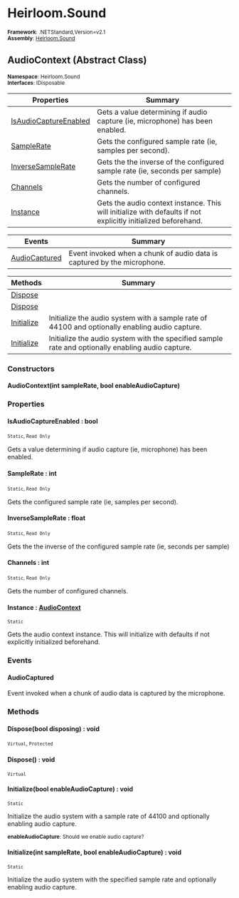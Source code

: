 # Heirloom.Sound

<small>**Framework**: .NETStandard,Version=v2.1</small>  
<small>**Assembly**: [Heirloom.Sound](../heirloom.sound/heirloom.sound.md)</small>  

## AudioContext (Abstract Class)
<small>**Namespace**: Heirloom.Sound</sub></small>  
<small>**Interfaces**: IDisposable</small>  

| Properties | Summary |
|------------|---------|
| [IsAudioCaptureEnabled](#ISA38A6274D) | Gets a value determining if audio capture (ie, microphone) has been enabled. |
| [SampleRate](#SAMECB101A) | Gets the configured sample rate (ie, samples per second). |
| [InverseSampleRate](#INVFD218F4A) | Gets the the inverse of the configured sample rate (ie, seconds per sample) |
| [Channels](#CHA97465DEE) | Gets the number of configured channels. |
| [Instance](#INS4FAA4721) | Gets the audio context instance. This will initialize with defaults if not explicitly initialized beforehand. |

| Events | Summary |
|--------|---------|
| [AudioCaptured](#AUDD74F000E) | Event invoked when a chunk of audio data is captured by the microphone. |

| Methods | Summary |
|---------|---------|
| [Dispose](#DISD833FA7A) |  |
| [Dispose](#DIS4E62D250) |  |
| [Initialize](#INI50E87BC2) | Initialize the audio system with a sample rate of 44100 and optionally enabling audio capture. |
| [Initialize](#INI6EC6B529) | Initialize the audio system with the specified sample rate and optionally enabling audio capture. |

### Constructors

#### AudioContext(int sampleRate, bool enableAudioCapture)

### Properties

#### <a name="ISA38A6274D"></a>IsAudioCaptureEnabled : bool

<small>`Static`, `Read Only`</small>

Gets a value determining if audio capture (ie, microphone) has been enabled.

#### <a name="SAMECB101A"></a>SampleRate : int

<small>`Static`, `Read Only`</small>

Gets the configured sample rate (ie, samples per second).

#### <a name="INVFD218F4A"></a>InverseSampleRate : float

<small>`Static`, `Read Only`</small>

Gets the the inverse of the configured sample rate (ie, seconds per sample)

#### <a name="CHA97465DEE"></a>Channels : int

<small>`Static`, `Read Only`</small>

Gets the number of configured channels.

#### <a name="INS4FAA4721"></a>Instance : [AudioContext](heirloom.sound.audiocontext.md)

<small>`Static`</small>

Gets the audio context instance. This will initialize with defaults if not explicitly initialized beforehand.

### Events

#### AudioCaptured

Event invoked when a chunk of audio data is captured by the microphone.
### Methods

#### <a name="DISD833FA7A"></a>Dispose(bool disposing) : void

<small>`Virtual`, `Protected`</small>


#### <a name="DIS4E62D250"></a>Dispose() : void

<small>`Virtual`</small>

#### <a name="INI50E87BC2"></a>Initialize(bool enableAudioCapture) : void

<small>`Static`</small>

Initialize the audio system with a sample rate of 44100 and optionally enabling audio capture.

<small>**enableAudioCapture**: <param name="enableAudioCapture">Should we enable audio capture?</param>  
</small>

#### <a name="INI6EC6B529"></a>Initialize(int sampleRate, bool enableAudioCapture) : void

<small>`Static`</small>

Initialize the audio system with the specified sample rate and optionally enabling audio capture.


